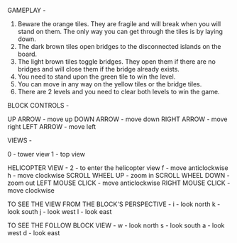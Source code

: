 GAMEPLAY -

1. Beware the orange tiles. They are fragile and will break when you will stand on them. The only way you can get through the tiles is by laying down.
2. The dark brown tiles open bridges to the disconnected islands on the board.
3. The light brown tiles toggle bridges. They open them if there are no bridges and will close them if the bridge already exists.
4. You need to stand upon the green tile to win the level.
5. You can move in any way on the yellow tiles or the bridge tiles.
6. There are 2 levels and you need to clear both levels to win the game.

BLOCK CONTROLS -

UP ARROW - move up
DOWN ARROW - move down
RIGHT ARROW - move right
LEFT ARROW - move left

VIEWS -

0 - tower view
1 - top view

HELICOPTER VIEW -
2 - to enter the helicopter view
f - move anticlockwise
h - move clockwise
SCROLL WHEEL UP - zoom in
SCROLL WHEEL DOWN - zoom out
LEFT MOUSE CLICK - move anticlockwise
RIGHT MOUSE CLICK - move clockwise

TO SEE THE VIEW FROM THE BLOCK'S PERSPECTIVE -
i - look north
k - look south
j - look west
l - look east

TO SEE THE FOLLOW BLOCK VIEW -
w - look north
s - look south
a - look west
d - look east
